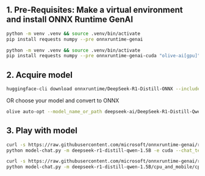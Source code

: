 ## 1. Pre-Requisites: Make a virtual environment and install ONNX Runtime GenAI
```bash
python -m venv .venv && source .venv/bin/activate
pip install requests numpy --pre onnxruntime-genai
```

```bash
python -m venv .venv && source .venv/bin/activate
pip install requests numpy --pre onnxruntime-genai-cuda "olive-ai[gpu]"
```

## 2. Acquire model

```bash
huggingface-cli download onnxruntime/DeepSeek-R1-Distill-ONNX --include 'deepseek-r1-distill-qwen-1.5B/*' --local-dir .
```
OR choose your model and convert to ONNX

```bash
olive auto-opt --model_name_or_path deepseek-ai/DeepSeek-R1-Distill-Qwen-1.5B --output_path ./deepseek-r1-distill-qwen-1.5B --device gpu --provider CUDAExecutionProvider --precision int4 --use_model_builder --log_level 1
```

## 3. Play with model

```bash
curl -s https://raw.githubusercontent.com/microsoft/onnxruntime-genai/refs/heads/main/examples/python/model-chat.py
python model-chat.py -m deepseek-r1-distill-qwen-1.5B -e cuda --chat_template "<|begin▁of▁sentence|><|User|>{input}<|Assistant|>"
```

```bash
curl -s https://raw.githubusercontent.com/microsoft/onnxruntime-genai/refs/heads/main/examples/python/model-chat.py
python model-chat.py -m deepseek-r1-distill-qwen-1.5B/cpu_and_mobile/cpu-int4-rtn-block-32-acc-level-4/ -e cpu
```
